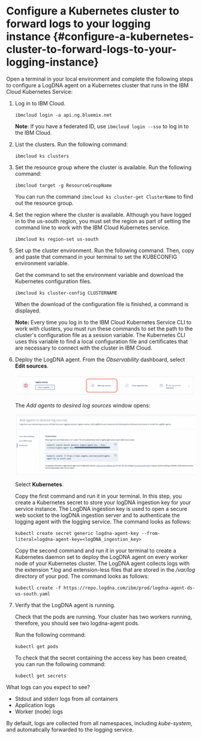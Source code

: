 # Configure a Kubernetes cluster to forward logs to your logging instance {#configure-a-kubernetes-cluster-to-forward-logs-to-your-logging-instance}

Open a terminal in your local environment and complete the following steps to configure a LogDNA agent on a Kubernetes cluster that runs in the IBM Cloud Kubernetes Service:

1. Log in to IBM Cloud.

    ```
    ibmcloud login -a api.ng.bluemix.net
    ```

    **Note**: If you have a federated ID, use `ibmcloud login --sso` to log in to the IBM Cloud.

2. List the clusters. Run the following command:

    ```
    ibmcloud ks clusters
    ```

3. Set the resource group where the cluster is available. Run the following command:

    ```
    ibmcloud target -g ResourceGroupName
    ```

    You can run the command `ibmcloud ks cluster-get ClusterName` to find out the resource group.

4. Set the region where the cluster is available. Although you have logged in to the us-south region, you must set the region as part of setting the command line to work with the IBM Cloud Kubernetes service.

    ```
    ibmcloud ks region-set us-south
    ```

5. Set up the cluster environment. Run the following command. Then, copy and paste that command in your terminal to set the KUBECONFIG environment variable.
    
    Get the command to set the environment variable and download the Kubernetes configuration files. 

    ```
    ibmcloud ks cluster-config CLUSTERNAME
    ```

    When the download of the configuration file is finished, a command is displayed.   

    **Note:** Every time you log in to the IBM Cloud Kubernetes Service CLI to work with clusters, you must run these commands to set the path to the cluster&#039;s configuration file as a session variable. The Kubernetes CLI uses this variable to find a local configuration file and certificates that are necessary to connect with the cluster in IBM Cloud. 

6. Deploy the LogDNA agent. From the _Observability_ dashboard, select **Edit sources**.

    ![image13](images/logdna_img13.png)

    The _Add agents to desired log sources_ window opens:

    ![image13a](images/logdna_img13a.png)

    Select **Kubernetes**.

    Copy the first command and run it in your terminal. In this step, you create a Kubernetes secret to store your logDNA ingestion key for your service instance. The LogDNA ingestion key is used to open a secure web socket to the logDNA ingestion server and to authenticate the logging agent with the logging service. The command looks as follows:

    ```
    kubectl create secret generic logdna-agent-key --from-literal=logdna-agent-key=<logDNA_ingestion_key>
    ```

    Copy the second command and run it in your terminal to create a Kubernetes daemon set to deploy the LogDNA agent on every worker node of your Kubernetes cluster. The LogDNA agent collects logs with the extension _*.log_ and extension-less files that are stored in the _/var/log_ directory of your pod. The command looks as follows:

    ```
    kubectl create -f https://repo.logdna.com/ibm/prod/logdna-agent-ds-us-south.yaml
    ```

7. Verify that the LogDNA agent is running.
    
    Check that the pods are running. Your cluster has two workers running, therefore, you should see two logdna-agent pods.
    
    Run the following command:

    ```
    kubectl get pods
    ```

    To check that the secret containing the access key has been created, you can run the following command:

    ```
    kubectl get secrets
    ```

What logs can you expect to see?

*   Stdout and stderr logs from all containers
*   Application logs
*   Worker (node) logs

By default, logs are collected from all namespaces, including _kube-system_, and automatically forwarded to the logging service.

